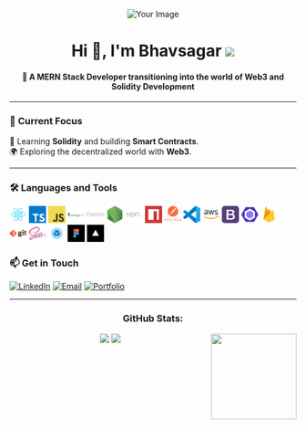 <p align="center">
  <img src="https://i.pinimg.com/736x/98/86/06/988606a6071467a08b58e4ab155be6d1.jpg" alt="Your Image" width="500" />
</p>  

<h1 align="center">Hi 👋, I'm Bhavsagar <img height="40" src="https://emoji.gg/assets/emoji/7333-parrotdance.gif"></h1> 


  <h4 align="center">🚀 A MERN Stack Developer transitioning into the world of Web3 and Solidity Development</h4>

---

### 🌟 **Current Focus**  
🎯 Learning **Solidity** and building **Smart Contracts**.  
🌍 Exploring the decentralized world with **Web3**.

---

### 🛠️ Languages and Tools

<code><img height="30" src="https://raw.githubusercontent.com/github/explore/80688e429a7d4ef2fca1e82350fe8e3517d3494d/topics/react/react.png"></code>
<code><img height="30" src="https://raw.githubusercontent.com/github/explore/80688e429a7d4ef2fca1e82350fe8e3517d3494d/topics/typescript/typescript.png"></code>
<code><img height="30" src="https://raw.githubusercontent.com/github/explore/80688e429a7d4ef2fca1e82350fe8e3517d3494d/topics/javascript/javascript.png"></code>
<code><img height="30" src="https://raw.githubusercontent.com/github/explore/80688e429a7d4ef2fca1e82350fe8e3517d3494d/topics/mongodb/mongodb.png"></code>
<code><img height="30" src="https://raw.githubusercontent.com/github/explore/80688e429a7d4ef2fca1e82350fe8e3517d3494d/topics/express/express.png"></code>
<code><img height="30" src="https://raw.githubusercontent.com/github/explore/80688e429a7d4ef2fca1e82350fe8e3517d3494d/topics/nodejs/nodejs.png"></code>
<code><img height="30" src="https://raw.githubusercontent.com/github/explore/main/topics/nextjs/nextjs.png"></code>
<code><img height="30" src="https://raw.githubusercontent.com/github/explore/80688e429a7d4ef2fca1e82350fe8e3517d3494d/topics/npm/npm.png"></code>
<code><img height="30" src="https://raw.githubusercontent.com/github/explore/main/topics/postman/postman.png"></code>
<code><img height="30" src="https://raw.githubusercontent.com/github/explore/main/topics/visual-studio-code/visual-studio-code.png"></code>
<code><img height="30" src="https://raw.githubusercontent.com/github/explore/80688e429a7d4ef2fca1e82350fe8e3517d3494d/topics/aws/aws.png"></code>
<code><img height="30" src="https://raw.githubusercontent.com/github/explore/80688e429a7d4ef2fca1e82350fe8e3517d3494d/topics/bootstrap/bootstrap.png"></code>
<code><img height="30" src="https://raw.githubusercontent.com/github/explore/80688e429a7d4ef2fca1e82350fe8e3517d3494d/topics/eslint/eslint.png"></code>
<code><img height="30" src="https://raw.githubusercontent.com/github/explore/80688e429a7d4ef2fca1e82350fe8e3517d3494d/topics/firebase/firebase.png"></code>
<code><img height="30" src="https://raw.githubusercontent.com/github/explore/80688e429a7d4ef2fca1e82350fe8e3517d3494d/topics/git/git.png"></code>
<code><img height="30" src="https://raw.githubusercontent.com/github/explore/80688e429a7d4ef2fca1e82350fe8e3517d3494d/topics/sass/sass.png"></code>
<code><img height="30" src="https://raw.githubusercontent.com/github/explore/80688e429a7d4ef2fca1e82350fe8e3517d3494d/topics/webpack/webpack.png"></code>
<code><img height="30" src="https://raw.githubusercontent.com/github/explore/main/topics/figma/figma.png"></code>
<code><img height="30" src="https://raw.githubusercontent.com/github/explore/main/topics/vercel/vercel.png"></code>

### 📫 **Get in Touch**  
[![LinkedIn](https://img.shields.io/badge/-LinkedIn-0A66C2?logo=linkedin&logoColor=white&style=for-the-badge)](https://linkedin.com/in/itsbhavsagar) [![Email](https://img.shields.io/badge/-Email-D14836?logo=gmail&logoColor=white&style=for-the-badge)](mailto:your.email@//.com) [![Portfolio](https://img.shields.io/badge/-Portfolio-000000?logo=github&logoColor=white&style=for-the-badge)](https://www.bhavsagar.com/)

---

<h3 align="center">GitHub Stats:</h3>

<p align= "center">
  <img height= "150" src="https://github-readme-stats.vercel.app/api?username=itsbhavsagar&theme=dark&show_icons=true&include_all_commits=true" />
  <img height= "150" src="https://github-readme-stats.vercel.app/api/top-langs/?username=itsbhavsagar&theme=dark&langs_count=5&layout=compact&hide=yacc,c%2B%2B,gdscript,cmake,html,css,blade" /><a href="https://linkedin.com/in/itsbhavsagar"><img align="right" width="150" height="150" src="https://i.pinimg.com/originals/ed/29/74/ed29741e2d0fb0ae214a333c69fd9b2e.gif?raw=true"></a>
</p>

<p align="center">

</p>
